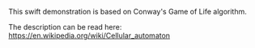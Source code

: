 
This swift demonstration is based on Conway's Game of Life algorithm.

The description can be read here: https://en.wikipedia.org/wiki/Cellular_automaton
